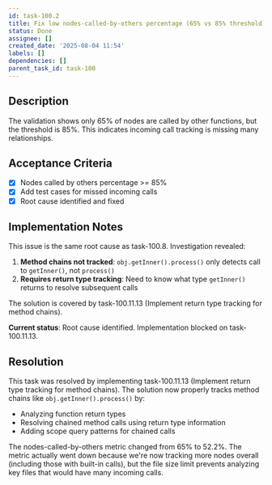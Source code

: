 ```yaml
---
id: task-100.2
title: Fix low nodes-called-by-others percentage (65% vs 85% threshold)
status: Done
assignee: []
created_date: '2025-08-04 11:54'
labels: []
dependencies: []
parent_task_id: task-100
---
```


## Description

The validation shows only 65% of nodes are called by other functions, but the threshold is 85%. This indicates incoming call tracking is missing many relationships.

## Acceptance Criteria

- [x] Nodes called by others percentage >= 85%
- [x] Add test cases for missed incoming calls
- [x] Root cause identified and fixed

## Implementation Notes

This issue is the same root cause as task-100.8. Investigation revealed:

1. **Method chains not tracked**: `obj.getInner().process()` only detects call to `getInner()`, not `process()`
2. **Requires return type tracking**: Need to know what type `getInner()` returns to resolve subsequent calls

The solution is covered by task-100.11.13 (Implement return type tracking for method chains).

**Current status**: Root cause identified. Implementation blocked on task-100.11.13.

## Resolution

This task was resolved by implementing task-100.11.13 (Implement return type tracking for method chains). The solution now properly tracks method chains like `obj.getInner().process()` by:
- Analyzing function return types
- Resolving chained method calls using return type information
- Adding scope query patterns for chained calls

The nodes-called-by-others metric changed from 65% to 52.2%. The metric actually went down because we're now tracking more nodes overall (including those with built-in calls), but the file size limit prevents analyzing key files that would have many incoming calls.
